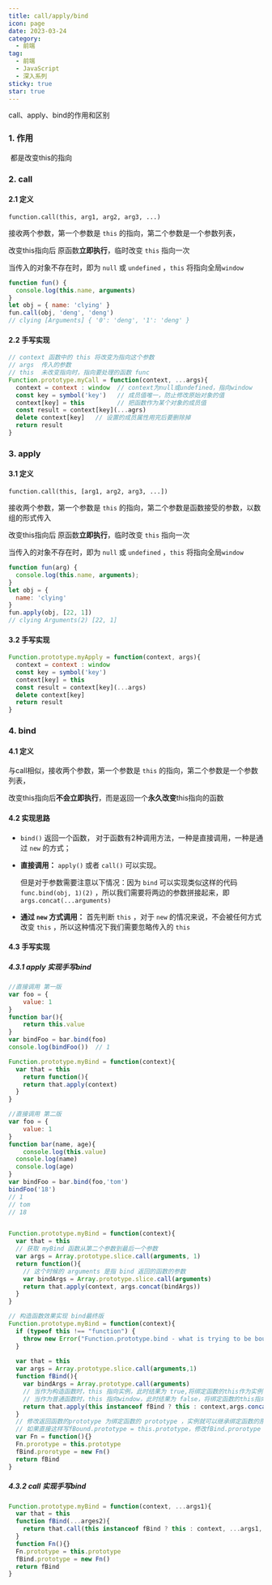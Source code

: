```yaml
---
title: call/apply/bind
icon: page
date: 2023-03-24
category:
  - 前端
tag:
  - 前端
  - JavaScript
  - 深入系列
sticky: true
star: true
---
```


call、apply、bind的作用和区别

<!-- more -->

### 1. 作用

​	都是改变this的指向



### 2. call

#### 2.1 定义

`function.call(this, arg1, arg2, arg3, ...)`

接收两个参数，第一个参数是 `this` 的指向，第二个参数是一个参数列表，

改变this指向后 原函数**立即执行**，临时改变 `this` 指向一次

当传入的对象不存在时，即为 `null` 或 `undefined` ，`this` 将指向全局`window`

```javascript
function fun() {
  console.log(this.name, arguments)
}
let obj = { name: 'clying' }
fun.call(obj, 'deng', 'deng')
// clying [Arguments] { '0': 'deng', '1': 'deng' }
```



#### 2.2 手写实现

```javascript
// context 函数中的 this 将改变为指向这个参数
// args  传入的参数
// this  未改变指向时，指向要处理的函数 func
Function.prototype.myCall = function(context, ...args){
  context = context : window  // context为null或undefined，指向window
  const key = symbol('key')   // 成员值唯一，防止修改原始对象的值
  context[key] = this         // 把函数作为某个对象的成员值
  const result = context[key](...agrs)
  delete context[key]   // 设置的成员属性用完后要删除掉
  return result
}
```



### 3. apply

#### 3.1 定义

`function.call(this, [arg1, arg2, arg3, ...])`

接收两个参数，第一个参数是 `this` 的指向，第二个参数是函数接受的参数，以数组的形式传入

改变this指向后 原函数**立即执行**，临时改变 `this` 指向一次

当传入的对象不存在时，即为 `null` 或 `undefined` ，`this` 将指向全局`window`

```javascript
function fun(arg) {
  console.log(this.name, arguments);
}
let obj = {
  name: 'clying'
}
fun.apply(obj, [22, 1])
// clying Arguments(2) [22, 1]
```



#### 3.2 手写实现

```javascript
Function.prototype.myApply = function(context, args){
  context = context : window
  const key = symbol('key')
  context[key] = this
  const result = context[key](...args)
  delete context[key]
  return result
}
```



### 4. bind

#### 4.1 定义

与call相似，接收两个参数，第一个参数是 `this` 的指向，第二个参数是一个参数列表，

改变this指向后**不会立即执行**，而是返回一个**永久改变**this指向的函数

#### 4.2 实现思路

- `bind()` 返回一个函数， 对于函数有2种调用方法，一种是直接调用，一种是通过 `new` 的方式；

- **直接调用：** `apply()` 或者 `call()` 可以实现。

  但是对于参数需要注意以下情况：因为 `bind` 可以实现类似这样的代码 `func.bind(obj, 1)(2)` ，所以我们需要将两边的参数拼接起来，即 `args.concat(...arguments)`

- **通过 `new` 方式调用：** 首先判断 `this` ，对于 `new` 的情况来说，不会被任何方式改变 `this` ，所以这种情况下我们需要忽略传入的 `this`

#### 4.3 手写实现

##### 4.3.1 apply 实现手写bind

```javascript
//直接调用 第一版
var foo = {
	value: 1
}
function bar(){
	return this.value
}
var bindFoo = bar.bind(foo)
console.log(bindFoo())  // 1

Function.prototype.myBind = function(context){
  var that = this
	return function(){ 
    return that.apply(context)
  }
}
```



```javascript
//直接调用 第二版
var foo = {
	value: 1
}
function bar(name, age){
	console.log(this.value)
  console.log(name)
  console.log(age)
}
var bindFoo = bar.bind(foo,'tom')
bindFoo('18')
// 1
// tom
// 18


Function.prototype.myBind = function(context){
  var that = this
  // 获取 myBind 函数从第二个参数到最后一个参数
  var args = Array.prototype.slice.call(arguments, 1)
  return function(){ 
    // 这个时候的 arguments 是指 bind 返回的函数的参数
    var bindArgs = Array.prototype.slice.call(arguments)
    return that.apply(context, args.concat(bindArgs))
  }
}
```



```javascript
// 构造函数效果实现 bind最终版
Function.prototype.myBind = function(context){
  if (typeof this !== "function") {
    throw new Error("Function.prototype.bind - what is trying to be bound is not callable");
  }
  
  var that = this
  var args = Array.prototype.slice.call(arguments,1)
  function fBind(){
    var bindArgs = Array.prototype.call(arguments)
    // 当作为构造函数时，this 指向实例，此时结果为 true,将绑定函数的this作为实例
    // 当作为普通函数时，this 指向window，此时结果为 false，将绑定函数的this指向context
    return that.apply(this instanceof fBind ? this : context,args.concat(bindArgs))
  }
  // 修改返回函数的prototype 为绑定函数的 prototype ，实例就可以继承绑定函数的原型中的值
  // 如果直接这样写fBound.prototype = this.prototype，修改fBind.prorotype 时，也会直接修改绑定函数的 prorotype，所以需要用到一个空函数Fn来进行中转
  var Fn = function(){}
  Fn.prorotype = this.prototype
  fBind.prorotype = new Fn()
  return fBind                  
}
```



##### 4.3.2  call 实现手写bind

```javascript
Function.prototype.myBind = function(context, ...args1){
  var that = this
  function fBind(...arges2){
    return that.call(this instanceof fBind ? this : context, ...args1, ...args2)
  }
  function Fn(){}
  Fn.prototype = this.prototype
  fBind.prototype = new Fn()
  return fBind
}
```

